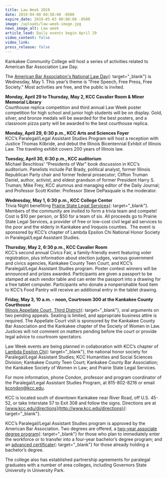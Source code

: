 ```yaml
---
title: Law Week 2019
date: 2019-04-08 04:58:00 -0500
expire_date: 2019-05-03 00:00:00 -0500
image: /uploads/law-week-image.jpg
news_image_alt: Law week
article_lead: Daily events begin April 29
video_content: false
video_link:
press_release: false
---
```


Kankakee Community College will host a series of activities related to American Bar Association Law Day.

The [American Bar Association's National Law Day](https://www.americanbar.org/groups/public_education/law-day/law-day-2019/){: target="_blank"} is Wednesday, May 1. This year’s theme is "Free Speech, Free Press, Free Society." Most activities are free, and the public is invited.

**Monday, April 29 to Thursday, May 2, KCC Cavalier Room & Miner Memorial Library**<br>Courthouse replica competition and third annual Law Week poster competition for high school and junior high students will be on display. Gold, silver, and bronze medals will be awarded for the best posters, and a classroom pizza party will be awarded to the best courthouse replica.

**Monday, April 29, 6:30 p.m., KCC Arts and Sciences Foyer**<br>KCC’s Paralegal/Legal Assistant Studies Program will host a reception with Justice Thomas Kilbride, and debut the Illinois Bicentennial Exhibit of Illinois Law. The traveling exhibit covers 200 years of Illinois law.

**Tuesday, April 30, 6:30 p.m., KCC auditorium**<br>Michael Beschloss’ “Presidents of War” book discussion in KCC’s auditorium. Panelists include Pat Brady, political analyst, former Illinois Republican Party chair and former federal prosecutor; Clifton Truman Daniel, author, activist, and eldest grandson of former President Harry S. Truman; Mike Frey, KCC alumnus and managing editor of the Daily Journal; and Professor Scott Kistler. Professor Steve DePasquale is the moderator.

**Wednesday, May 1, 6:30 p.m., KCC College Center**<br>Trivia Night benefiting [Prairie State Legal Services](https://pslegal.org/){: target="_blank"}. Members of the community are invited to form a trivia team and compete! Cost is $10 per person, or $50 for a team of six. All proceeds go to Prairie State Legal Services, a provider of free or low-cost civil legal aid services to the poor and the elderly in Kankakee and Iroquois counties.  The event is sponsored by KCC’s chapter of Lambda Epsilon Chi National Honor Society in Paralegal/Legal Assistant Studies.

**Thursday, May 2, 6:30 p.m., KCC Cavalier Room**<br>KCC’s second annual Civics Fair, a family-friendly event featuring voter registration, plus information about election judges, various government and civics agencies, Kankakee County Teen Court, and KCC’s Paralegal/Legal Assistant Studies program. Poster contest winners will be announced and prizes awarded. Participants are given a passport to be stamped at each vendor table and can enter the passport into a drawing for a free tablet computer. Participants who donate a nonperishable food item to KCC’s Food Pantry will receive an additional entry in the tablet drawing.

**Friday, May 3, 10 a.m. - noon, Courtroom 300 at the Kankakee County Courthouse**<br>[Illinois Appellate Court, Third District](http://www.illinoiscourts.gov/AppellateCourt/default.asp){: target="_blank"}, oral arguments on two pending appeals. Seating is limited, and appropriate business attire is required. The Appellate Court visit is sponsored by the Kankakee County Bar Association and the Kankakee chapter of the Society of Women in Law. Justices will not comment on matters pending before the court or provide legal advice to courtroom spectators.

Law Week events are being planned in collaboration with KCC’s chapter of [Lambda Epsilon Chi](http://www.kcc.edu/students/studentlife/clubs/Pages/legal.aspx){: target="_blank"}, the national honor society for Paralegal/Legal Assistant Studies; KCC Humanities and Social Sciences Division; Kankakee County Teen Court; Kankakee County Bar Association; the Kankakee Society of Women in Law; and Prairie State Legal Services.

For more information, phone Condon, professor and program coordinator of the Paralegal/Legal Assistant Studies Program, at 815-802-8216 or email [kcondon@kcc.edu](mailto:kcondon@kcc.edu).

KCC is located south of downtown Kankakee near River Road, off U.S. 45-52, or take Interstate 57 to Exit 308 and follow the signs. Directions are at [www.kcc.edu/directions](http://www.kcc.edu/directions){: target="_blank"}.

KCC’s Paralegal/Legal Assistant Studies program is approved by the American Bar Association. Two degrees are offered, a [two-year associate degree program](http://kcc.smartcatalogiq.com/en/current/Academic-Catalog/Program-Areas/Law-Enforcement-Legal-Studies/Paralegal-Legal-Assistant-Studies-AAS){: target="_blank"} for those who plan to immediately enter the workforce or to transfer into a four-year bachelor’s degree program; and an [advanced certificate](http://kcc.smartcatalogiq.com/en/current/Academic-Catalog/Program-Areas/Law-Enforcement-Legal-Studies/ParalegalLegal-Assistant-Studies-Advanced-Certificate){: target="_blank"} for those already holding a bachelor’s degree.

The college also has established partnership agreements for paralegal graduates with a number of area colleges, including Governors State University in University Park.